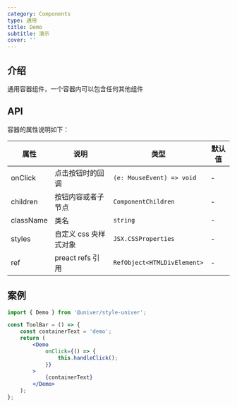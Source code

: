 ```yaml
---
category: Components
type: 通用
title: Demo
subtitle: 演示
cover: ''
---
```


## 介绍

通用容器组件，一个容器内可以包含任何其他组件

## API

容器的属性说明如下：

| 属性      | 说明                  | 类型                        | 默认值 |
| --------- | --------------------- | --------------------------- | ------ |
| onClick   | 点击按钮时的回调      | `(e: MouseEvent) => void`   | -      |
| children  | 按钮内容或者子节点    | `ComponentChildren`         | -      |
| className | 类名                  | `string`                    | -      |
| styles    | 自定义 css 央样式对象 | `JSX.CSSProperties`         | -      |
| ref       | preact refs 引用      | `RefObject<HTMLDivElement>` | -      |

## 案例

```jsx
import { Demo } from '@univer/style-univer';

const ToolBar = () => {
    const containerText = 'demo';
    return (
        <Demo
            onClick={() => {
                this.handleClick();
            }}
        >
            {containerText}
        </Demo>
    );
};
```
